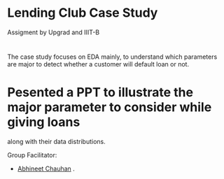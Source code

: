 # Lending Club Case Study 

Assigment by Upgrad and IIIT-B 

# 
The case study focuses on EDA mainly, to understand which parameters are major to 
  detect whether a customer will default loan or not. 

# Pesented a PPT to illustrate the major parameter to consider while giving loans 
  along with their data distributions.




  Group Facilitator:
* [Abhineet Chauhan](https://github.com/ABHI8896)
.

